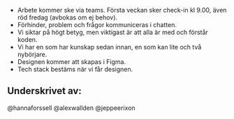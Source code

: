 * Arbete kommer ske via teams. Första veckan sker check-in kl 9.00, även röd fredag (avbokas om ej behov).
* Förhinder, problem och frågor kommuniceras i chatten.
* Vi siktar på högt betyg, men viktigast är att alla är med och förstår koden.
* Vi har en som har kunskap sedan innan, en som kan lite och två nybörjare.
* Designen kommer att skapas i Figma.
* Tech stack bestäms när vi får designen.

## Underskrivet av:
@hannaforssell
@alexwallden
@jeppeerixon
